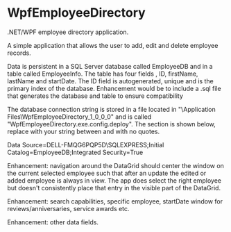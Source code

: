 # WpfEmployeeDirectory
.NET/WPF employee directory application.

A simple application that allows the user to add, edit and delete employee records.

Data is persistent in a SQL Server database called EmployeeDB and in a table called EmployeeInfo. The table has four fields , ID, firstName, lastName and startDate. 
The ID field is autogenerated, unique and is the primary index of the database. Enhancement would be to include a .sql file that generates the database and table 
to ensure compatibility


The database connection string is stored in a file located in "<Your Install Folder>\Application Files\WpfEmployeeDirectory_1_0_0_0" 
and is called "WpfEmployeeDirectory.exe.config.deploy". The section is shown below, replace with your string between <value> and </value> with no quotes.



  <applicationSettings>
    <WpfEmployeeDirectory.Properties.Settings>
      <setting name="DBConnectionString" serializeAs="String">
        <value>Data Source=DELL-FMQG6PQP5D\SQLEXPRESS;Initial Catalog=EmployeeDB;Integrated Security=True</value>
      </setting>
    </WpfEmployeeDirectory.Properties.Settings>
  </applicationSettings>


Enhancement: navigation around the DataGrid should center the window on the current selected employee such that after an update the edited or added employee
is always in view. The app does select the right employee but doesn't consistently place that entry in the visible part of the DataGrid.

Enhancement: search capabilities, specific employee, startDate window for reviews/anniversaries, service awards etc.

Enhancement: other data fields.
